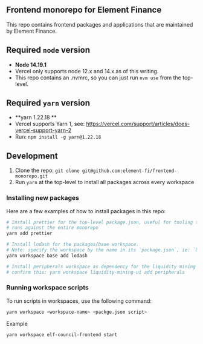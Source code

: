 ## Frontend monorepo for Element Finance

This repo contains frontend packages and applications that are maintained by Element Finance.

## Required `node` version

- **Node 14.19.1**
- Vercel only supports node 12.x and 14.x as of this writing.
- This repo contains an .nvmrc, so you can just run `nvm use` from the top-level.

## Required `yarn` version

- **yarn 1.22.18 **
- Vercel supports Yarn 1, see: https://vercel.com/support/articles/does-vercel-support-yarn-2
- Run: `npm install -g yarn@1.22.18`

## Development

1. Clone the repo: `git clone git@github.com:element-fi/frontend-monorepo.git`
2. Run `yarn` at the top-level to install all packages across every workspace

### Installing new packages

Here are a few examples of how to install packages in this repo:

```bash
# Install prettier for the top-level package.json, useful for tooling that
# runs against the entire monorepo
yarn add prettier

# Install lodash for the packages/base workspace.
# Note: specify the workspace by the name in its `package.json`, ie: `base` not `packages/base`
yarn workspace base add lodash

# Install peripherals workspace as dependency for the liquidity mining app
# confirm this: yarn workspace liquidity-mining-ui add peripherals
```

### Running workspace scripts

To run scripts in workspaces, use the following command:

```bash
yarn workspace <workspace-name> <packge.json script>
```

Example

```bash
yarn workspace elf-council-frontend start
```
